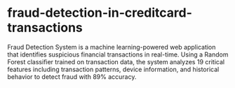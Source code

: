 # fraud-detection-in-creditcard-transactions
Fraud Detection System is a machine learning-powered web application that identifies suspicious financial transactions in real-time. Using a Random Forest classifier trained on transaction data, the system analyzes 19 critical features including transaction patterns, device information, and historical behavior to detect fraud with 89% accuracy.
